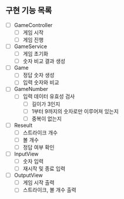 ## 구현 기능 목록

- [ ] GameController
  - [ ] 게임 시작
  - [ ] 게임 진행
     
- [ ] GameService
  - [ ] 게임 초기화
  - [ ] 숫자 비교 결과 생성
     
- [ ] Game
  - [ ] 정답 숫자 생성
  - [ ] 입력 숫자와 비교
     
- [ ] GameNumber
  - [ ] 입력 데이터 유효성 검사
    - [ ] 길이가 3인지
    - [ ] 1부터 9까지의 숫자로만 이루어져 있는지
    - [ ] 중복이 없는지
       
- [ ] Reseult
  - [ ] 스트라이크 개수
  - [ ] 볼 개수
  - [ ] 정답 여부 확인
     
- [ ] InputView
  - [ ] 숫자 입력
  - [ ] 재시작 및 종료 입력
     
- [ ] OutputView
  - [ ] 게임 시작 출력
  - [ ] 스트라이크, 볼 개수 출력
